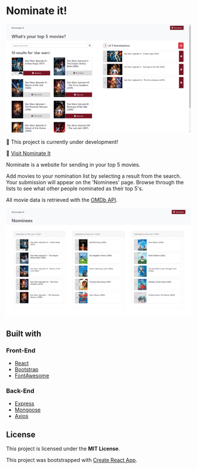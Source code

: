 # Nominate it!

![Homepage](./img/home.png)

:pushpin: This project is currently under development!

:link: [Visit Nominate It](nominate-it.herokuapp.com/)

Nominate is a website for sending in your top 5 movies.

Add movies to your nomination list by selecting a result from the search. Your submission will appear on the 'Nominees' page. Browse through the lists to see what other people nominated as their top 5's.

All movie data is retrieved with the [OMDb API](http://www.omdbapi.com/).

![Nominations](./img/nominations.png)

## Built with

### Front-End

- [React](https://reactjs.org/)
- [Bootstrap](https://getbootstrap.com/)
- [FontAwesome](https://fontawesome.com/)

### Back-End

- [Express](https://expressjs.com/)
- [Mongoose](https://mongoosejs.com/)
- [Axios](https://www.npmjs.com/package/axios)

## License

This project is licensed under the **MIT License**.

This project was bootstrapped with [Create React App](https://github.com/facebook/create-react-app).
